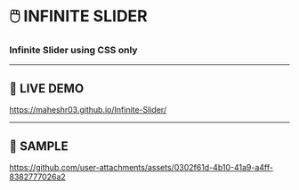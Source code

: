 # 🖱️ INFINITE SLIDER

<h3>Infinite Slider using CSS only</h3>
<hr>

## 🚀 LIVE DEMO

https://maheshr03.github.io/Infinite-Slider/
<hr>

## 🎥 SAMPLE 

https://github.com/user-attachments/assets/0302f61d-4b10-41a9-a4ff-8382777026a2

